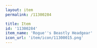 ```yaml
---
layout: item
permalink: /11300284

title: Item
id: '11300284'
item_name: 'Rogue''s Beastly Headgear'
icon_url: 'item/icon/11300015.png'
---
```

